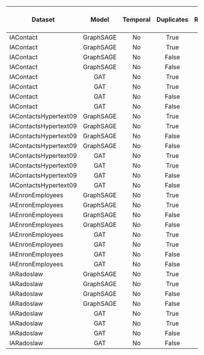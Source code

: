 | Dataset                      | Model      | Temporal | Duplicates | Repeats | ROC-AUC Score |
| ---------------------------- | :--------: | :------: | :--------: | :-----: | ------------: |
| IAContact                    | GraphSAGE  | No       | True       | True    | 0.9345        |
| IAContact                    | GraphSAGE  | No       | True       | False   | 0.8918        |
| IAContact                    | GraphSAGE  | No       | False      | False   | 0.7640        |
| IAContact                    | GraphSAGE  | No       | False      | True    | 0.8997        |
| IAContact                    | GAT        | No       | True       | True    | NA            |
| IAContact                    | GAT        | No       | True       | False   | NA            |
| IAContact                    | GAT        | No       | False      | False   | NA            |
| IAContact                    | GAT        | No       | False      | True    | NA            |
| IAContactsHypertext09        | GraphSAGE  | No       | True       | True    | 0.8692        |
| IAContactsHypertext09        | GraphSAGE  | No       | True       | False   | 0.6592        |
| IAContactsHypertext09        | GraphSAGE  | No       | False      | False   | 0.6011        |
| IAContactsHypertext09        | GraphSAGE  | No       | False      | True    | 0.6224        |
| IAContactsHypertext09        | GAT        | No       | True       | True    | NA            |
| IAContactsHypertext09        | GAT        | No       | True       | False   | NA            |
| IAContactsHypertext09        | GAT        | No       | False      | False   | NA            |
| IAContactsHypertext09        | GAT        | No       | False      | True    | NA            |
| IAEnronEmployees             | GraphSAGE  | No       | True       | True    | 0.8653        |
| IAEnronEmployees             | GraphSAGE  | No       | True       | False   | 0.7171        |
| IAEnronEmployees             | GraphSAGE  | No       | False      | False   | 0.6194        |
| IAEnronEmployees             | GraphSAGE  | No       | False      | True    | 0.6256        |
| IAEnronEmployees             | GAT        | No       | True       | True    | NA            |
| IAEnronEmployees             | GAT        | No       | True       | False   | NA            |
| IAEnronEmployees             | GAT        | No       | False      | False   | NA            |
| IAEnronEmployees             | GAT        | No       | False      | True    | NA            |
| IARadoslaw                   | GraphSAGE  | No       | True       | True    | 0.9182        |
| IARadoslaw                   | GraphSAGE  | No       | True       | False   | 0.9016        |
| IARadoslaw                   | GraphSAGE  | No       | False      | False   | 0.8545        |
| IARadoslaw                   | GraphSAGE  | No       | False      | True    | 0.8798        |
| IARadoslaw                   | GAT        | No       | True       | True    | NA            |
| IARadoslaw                   | GAT        | No       | True       | False   | NA            |
| IARadoslaw                   | GAT        | No       | False      | False   | NA            |
| IARadoslaw                   | GAT        | No       | False      | True    | NA            |